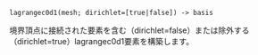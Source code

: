 ```
lagrangec0d1(mesh; dirichlet=[true|false]) -> basis
```

境界頂点に接続された要素を含む（dirichlet=false）または除外する（dirichlet=true）lagrangec0d1要素を構築します。
